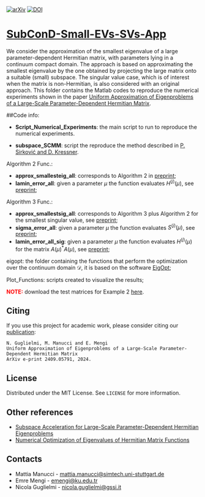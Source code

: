 [![arXiv][arxiv-shield]][arxiv-url]
[![DOI][doi-shield]][doi-url]

# [SubConD-Small-EVs-SVs-App][arxiv-url]

We consider the approximation of the smallest eigenvalue of a large parameter-dependent Hermitian matrix, with parameters lying in a continuum compact domain. The approach is based on approximating the smallest
eigenvalue by the one obtained by projecting the large matrix onto a suitable (small) subspace. The singular value case, which is of interest when the matrix is non-Hermitian, is also considered with an original approach. This folder contains the Matlab codes to reproduce the numerical experiments shown in the paper [Uniform Approximation of Eigenproblems of a Large-Scale Parameter-Dependent Hermitian Matrix][arxiv-url].

##Code info:

* **Script\_Numerical\_Experiments**: the main script to run to reproduce the numerical experiments.

* **subspace\_SCMM**: script the reproduce the method described in [P. Sirković and D. Kressner][Ref1].

Algorithm 2 Func.:

* **approx\_smallesteig\_all**: corresponds to Algorithm 2 in [preprint][arxiv-url];
* **lamin\_error\_all**: given a parameter $\mu$ the function evaluates $H^{(j)}(\mu)$, see  [preprint][arxiv-url]; 


Algorithm 3 Func.:

* **approx\_smallestsig\_all**: corresponds to Algorithm 3 plus Algorithm 2 for the smallest singular value, see [preprint][arxiv-url];
* **sigma\_error\_all**: given a parameter $\mu$ the function evaluates $S^{(j)}(\mu)$, see [preprint][arxiv-url]; 
* **lamin\_error_all\_sig**: given a parameter $\mu$ the function evaluates $H^{(j)}(\mu)$ for the matrix $A(\mu)^{*}A(\mu)$, see [preprint][arxiv-url];


eigopt: the folder containing the functions that perform the optimization over the continuum domain $\mathcal{D}$, it is based on the software [EigOpt][Ref2];

Plot_Functions: scripts created to visualize the results;

<span style="color:red">**NOTE:**</span> download the test matrices for Example 2 [here][link-drive].


## Citing
If you use this project for academic work, please consider citing our
[publication][arxiv-url]:

    N. Guglielmi, M. Manucci and E. Mengi
    Uniform Approximation of Eigenproblems of a Large-Scale Parameter-Dependent Hermitian Matrix
    ArXiv e-print 2409.05791, 2024.
    
## License
Distributed under the MIT License. See `LICENSE` for more information.

## Other references

* [Subspace Acceleration for Large-Scale Parameter-Dependent Hermitian Eigenproblems][Ref1]
* [Numerical Optimization of Eigenvalues of Hermitian Matrix Functions][Ref2]

## Contacts

* Mattia Manucci - [mattia.manucci@simtech.uni-stuttgart.de](mattia.manucci@simtech.uni-stuttgart.de)
* Emre Mengi - [emengi@ku.edu.tr](emengi@ku.edu.tr)
* Nicola Guglielmi - [nicola.guglielmi@gssi.it](nicola.guglielmi@gssi.it)



[doi-shield]: https://img.shields.io/badge/DOI-10.5281%20%2F%20zenodo.13254480-blue.svg?style=for-the-badge
[doi-url]: https://doi.org/10.5281/zenodo.13254480
[link-drive]: https://drive.google.com/file/d/1Y-RDkTQOvLaeccjgYzoq_qsD4tQLqN5u/view?usp=sharing
[arxiv-shield]: https://img.shields.io/badge/arXiv-2204.13474-b31b1b.svg?style=for-the-badge
[arxiv-url]: https://arxiv.org/abs/2409.05791

[Ref1]: https://doi.org/10.1137/15M1017181
[Ref2]: https://doi.org/10.1137/130933472
